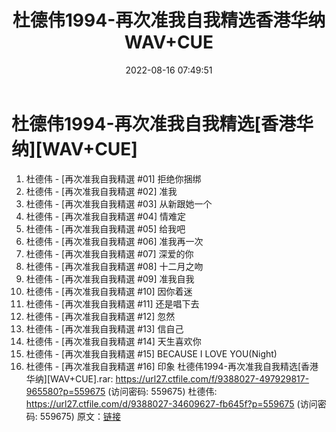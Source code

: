 ﻿---
title: 杜德伟1994-再次准我自我精选香港华纳WAV+CUE
date: 2022-08-16 07:49:51
categories: WAV车载音乐、镜像
tags: 华语中文
---
# 杜德伟1994-再次准我自我精选[香港华纳][WAV+CUE]

01. 杜德伟 - [再次准我自我精選 #01] 拒绝你捆绑
02. 杜德伟 - [再次准我自我精選 #02] 准我
03. 杜德伟 - [再次准我自我精選 #03] 从新跟她一个
04. 杜德伟 - [再次准我自我精選 #04] 情难定
05. 杜德伟 - [再次准我自我精選 #05] 给我吧
06. 杜德伟 - [再次准我自我精選 #06] 准我再一次
07. 杜德伟 - [再次准我自我精選 #07] 深爱的你
08. 杜德伟 - [再次准我自我精選 #08] 十二月之吻
09. 杜德伟 - [再次准我自我精選 #09] 准我自我
10. 杜德伟 - [再次准我自我精選 #10] 因你着迷
11. 杜德伟 - [再次准我自我精選 #11] 还是唱下去
12. 杜德伟 - [再次准我自我精選 #12] 忽然
13. 杜德伟 - [再次准我自我精選 #13] 信自己
14. 杜德伟 - [再次准我自我精選 #14] 天生喜欢你
15. 杜德伟 - [再次准我自我精選 #15] BECAUSE I LOVE YOU(Night)
16. 杜德伟 - [再次准我自我精選 #16] 印象
杜德伟1994-再次准我自我精选[香港华纳][WAV+CUE].rar: https://url27.ctfile.com/f/9388027-497929817-965580?p=559675
(访问密码: 559675)
杜德伟: https://url27.ctfile.com/d/9388027-34609627-fb645f?p=559675
(访问密码: 559675)
原文：[链接](https://blog.sina.com.cn/s/blog_1647c7e7601030yw6.html)
